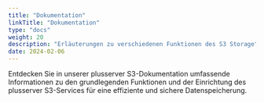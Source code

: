 ```yaml
---
title: "Dokumentation"
linkTitle: "Dokumentation"
type: "docs"
weight: 20
description: "Erläuterungen zu verschiedenen Funktionen des S3 Storage"
date: 2024-02-06
---
```


Entdecken Sie in unserer plusserver S3-Dokumentation umfassende Informationen zu den grundlegenden Funktionen und der Einrichtung des plusserver S3-Services für eine effiziente und sichere Datenspeicherung.